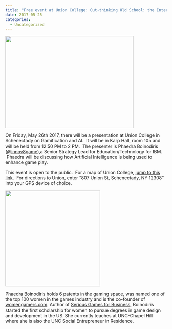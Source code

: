 ```yaml
---
title: "Free event at Union College: Out-thinking Old School: the Intersection of Play and AI"
date: 2017-05-25
categories:
  - Uncategorized
---
```

<img loading="lazy" class="alignnone size-medium" src="https://i1.wp.com/photos.smugmug.com/photos/i-Wktb2Q8/0/71f5d24e/S/i-Wktb2Q8-S.jpg?resize=400%2C287&#038;ssl=1" width="400" height="287"  />

On Friday, May 26th 2017, there will be a presentation at Union College in Schenectady on Gamification and AI.  It will be in Karp Hall, room 105 and will be held from 12:50 PM to 2 PM.  The presenter is Phaedra Boinodiris ([@innov8game](https://twitter.com/innov8game)),a Senior Strategy Lead for Education/Technology for IBM.  Phaedra will be discussing how Artificial Intelligence is being used to enhance game play.

This event is open to the public.  For a map of Union College, [jump to this link](https://www.union.edu/maps/pdfs/visitors-map.pdf).  For directions to Union, enter &#8220;807 Union St, Schenectady, NY 12308&#8221; into your GPS device of choice.

<img loading="lazy" class="alignleft size-medium" src="https://i0.wp.com/photos.smugmug.com/photos/i-zWQC3cc/1/57b0d4f5/S/i-zWQC3cc-S.png?resize=296%2C300&#038;ssl=1" width="296" height="300"  /> 

Phaedra Boinodiris holds 6 patents in the gaming space, was named one of the top 100 women in the games industry and is the co-founder of [womengamers.com](http://womengamers.com/). Author of [Serious Games for Business](https://www.amazon.com/Serious-Games-Business-Gamification-Customers/dp/0929652509), Boinodiris started the first scholarship for women to pursue degrees in game design and development in the US. She currently teaches at UNC-Chapel Hill where she is also the UNC Social Entrepreneur in Residence.

 

